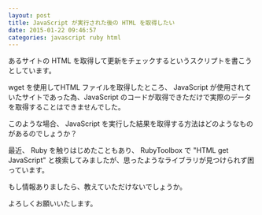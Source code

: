 ```yaml
---
layout: post
title: JavaScript が実行された後の HTML を取得したい
date: 2015-01-22 09:46:57
categories: javascript ruby html
---
```

<p>あるサイトの HTML を取得して更新をチェックするというスクリプトを書こうとしています。</p>

<p>wget を使用してHTML ファイルを取得したところ、 JavaScript が使用されていたサイトであった為、JavaScript のコードが取得できただけで実際のデータを取得することはできませんでした。</p>

<p>このような場合、 JavaScript を実行した結果を取得する方法はどのようなものがあるのでしょうか？</p>

<p>最近、 Ruby を触りはじめたこともあり、 RubyToolbox で "HTML get JavaScript" と検索してみましたが、思ったようなライブラリが見つけられず困っています。</p>

<p>もし情報ありましたら、教えていただけないでしょうか。</p>

<p>よろしくお願いいたします。</p>
